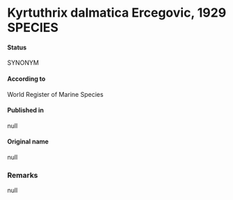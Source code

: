 # Kyrtuthrix dalmatica Ercegovic, 1929 SPECIES

#### Status
SYNONYM

#### According to
World Register of Marine Species

#### Published in
null

#### Original name
null

### Remarks
null